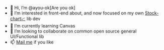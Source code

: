 - 👋 Hi, I’m @ayou-ok[Are you ok]
- 👀 I’m interested in front-end about, and now focused on my own [Stock-chart📈](https://github.com/ayou-ok/stock-chart) lib dev
- 🌱 I’m currently learning Canvas
- 💞️ I’m looking to collaborate on common open source general UI/Functional lib
- 📫 [Mail me](ayooooo@petalmail.com) if you like

<!---
ayou-ok/ayou-ok is a ✨ special ✨ repository because its `README.md` (this file) appears on your GitHub profile.
You can click the Preview link to take a look at your changes.
--->
